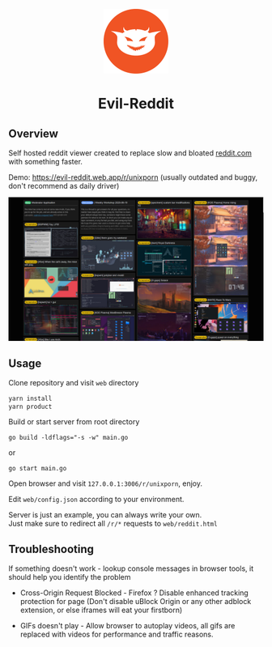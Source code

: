 <p align="center">
  <img src="./logo.png" width="128">
  <h1 align="center">Evil-Reddit</h1>
</p>

## Overview
Self hosted reddit viewer created to replace slow and bloated [reddit.com](https://www.reddit.com) with something faster.

Demo: https://evil-reddit.web.app/r/unixporn (usually outdated and buggy, don't recommend as daily driver)

<img src="./preview.jpg">

## Usage

Clone repository and visit `web` directory
```
yarn install
yarn product
```

Build or start server from root directory
```
go build -ldflags="-s -w" main.go
```
or
```
go start main.go
```

Open browser and visit `127.0.0.1:3006/r/unixporn`, enjoy.

Edit `web/config.json` according to your environment.

Server is just an example, you can always write your own.  
Just make sure to redirect all `/r/*` requests to `web/reddit.html`

## Troubleshooting
If something doesn't work - lookup console messages in browser tools, it should help you identify the problem

  * Cross-Origin Request Blocked - Firefox ? Disable enhanced tracking protection for page (Don't disable uBlock Origin or any other adblock extension, or else iframes will eat your firstborn)

  * GIFs doesn't play - Allow browser to autoplay videos, all gifs are replaced with videos for performance and traffic reasons.
